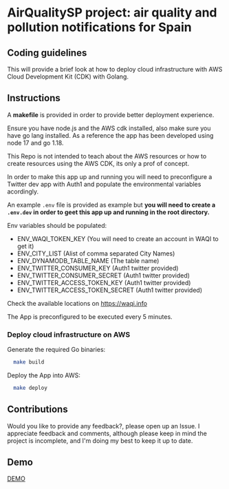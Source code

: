 # AirQualitySP project: air quality and pollution notifications for Spain

## Coding guidelines

This will provide a brief look at how to deploy cloud infrastructure with AWS Cloud
Development Kit (CDK) with Golang.

## Instructions

A __makefile__ is provided in order to provide better deployment experience.

Ensure you have node.js and the AWS cdk installed, also make sure you have go
lang installed. As a reference the app has been developed using node 17 and go 1.18.

This Repo is not intended to teach about the AWS resources or how to create
resources using the AWS CDK, its only a prof of concept.

In order to make this app up and running you will need to preconfigure a Twitter
dev app with Auth1 and populate the environmental variables acordingly.

An example `.env` file is provided as example but __you will need to create a
`.env.dev` in order to geet this app up and running in the root directory.__

Env variables should be populated:

- ENV_WAQI_TOKEN_KEY (You will need to create an account in WAQI to get it)
- ENV_CITY_LIST (Alist of comma separated City Names)
- ENV_DYNAMODB_TABLE_NAME (The table name)
- ENV_TWITTER_CONSUMER_KEY (Auth1 twitter provided)
- ENV_TWITTER_CONSUMER_SECRET (Auth1 twitter provided)
- ENV_TWITTER_ACCESS_TOKEN_KEY (Auth1 twitter provided)
- ENV_TWITTER_ACCESS_TOKEN_SECRET (Auth1 twitter provided)

Check the available locations on <https://waqi.info>

The App is preconfigured to be executed every 5 minutes.

### Deploy cloud infrastructure on AWS

Generate the required Go binaries:

```bash
  make build
```

Deploy the App into AWS:

```bash
  make deploy
```

## Contributions

Would you like to provide any feedback?, please open up an Issue. I appreciate
feedback and comments, although please keep in mind the project is incomplete,
and I'm doing my best to keep it up to date.

## Demo

[DEMO](https://twitter.com/ngelEnr27558455)
